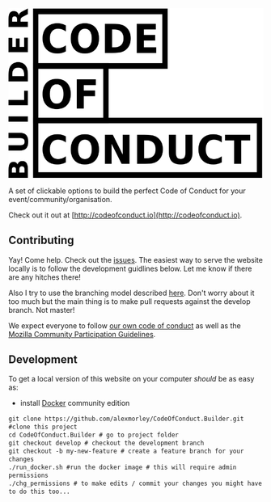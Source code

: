 ![Code of Conduct Builder](/app/assets/images/logo.png)

A set of clickable options to build the perfect Code of Conduct for your event/community/organisation.

Check out it out at [http://codeofconduct.io](http://codeofconduct.io).

## Contributing
Yay! Come help. Check out the [issues](https://github.com/alexmorley/CodeOfConduct.Builder/issues). The easiest way to serve the website locally is to follow the development guidlines below. Let me know if there are any hitches there!

Also I try to use the branching model described [here](http://nvie.com/posts/a-successful-git-branching-model/). Don't worry about it too much but the main thing is to make pull requests against the develop branch. Not master!

We expect everyone to follow [our own code of conduct](./CODE_OF_CONDUCT.md) as well as the [Mozilla Community Participation Guidelines](https://www.mozilla.org/en-US/about/governance/policies/participation/).


## Development
To get a local version of this website on your computer *should* be as easy as:
- install [Docker](docker.io) community edition
```
git clone https://github.com/alexmorley/CodeOfConduct.Builder.git #clone this project
cd CodeOfConduct.Builder # go to project folder
git checkout develop # checkout the development branch
git checkout -b my-new-feature # create a feature branch for your changes 
./run_docker.sh #run the docker image # this will require admin permissions
./chg_permissions # to make edits / commit your changes you might have to do this too... 
```
